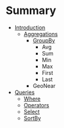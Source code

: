 # Summary

* [Introduction](README.md)
   * [Aggregations](documentation/aggregations/aggregationsmd.md)
       * [GroupBy](documentation/aggregations/groupby.md)
           * Avg
           * Sum
           * Min
           * Max
           * First
           * Last
       * GeoNear
* [Queries](documentation/queries/queries.md)
   * [Where](documentation/queries/where.md)
   * [Operators](documentation/queries/operators.md)
   * [Select](documentation/queries/select.md)
   * [SortBy](documentation/queries/sortby.md)

